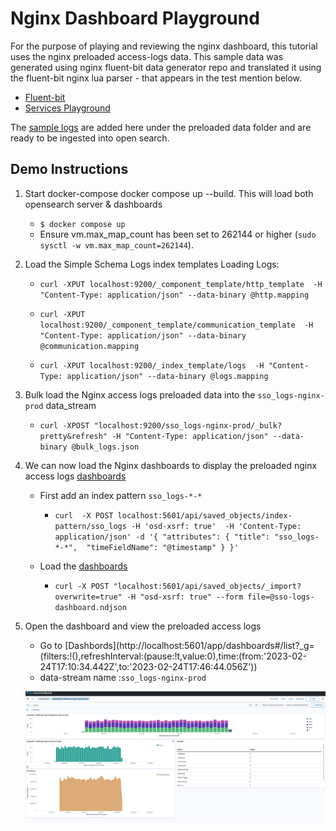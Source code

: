 # Nginx Dashboard Playground
For the purpose of playing and reviewing the nginx dashboard, this tutorial uses the nginx preloaded access-logs data. This sample data was generated using nginx fluent-bit data generator repo and translated it using the
fluent-bit nginx lua parser - that appears in the test mention below.
- [Fluent-bit](https://github.com/fluent/fluent-bit)
- [Services Playground](../../test/README.md)

The [sample logs](bulk_logs.json) are added here under the preloaded data folder and are ready to be ingested into open search.

## Demo Instructions

1. Start docker-compose docker compose up --build.
This will load both opensearch server & dashboards   
   - `$ docker compose up`
   - Ensure vm.max_map_count has been set to 262144 or higher (`sudo sysctl -w vm.max_map_count=262144`).
   
2. Load the Simple Schema Logs index templates Loading Logs:
    
   - `curl -XPUT localhost:9200/_component_template/http_template  -H "Content-Type: application/json" --data-binary @http.mapping`
   
   - `curl -XPUT localhost:9200/_component_template/communication_template  -H "Content-Type: application/json" --data-binary @communication.mapping`
   
   - `curl -XPUT localhost:9200/_index_template/logs  -H "Content-Type: application/json" --data-binary @logs.mapping`
3. Bulk load the Nginx access logs preloaded data into the `sso_logs-nginx-prod` data_stream
   - `curl -XPOST "localhost:9200/sso_logs-nginx-prod/_bulk?pretty&refresh" -H "Content-Type: application/json" --data-binary @bulk_logs.json`
   
4. We can now load the Nginx dashboards to display the preloaded nginx access logs [dashboards](../../assets/display/sso-logs-dashboard-new.ndjson)
   - First add an index pattern `sso_logs-*-*`
     - `curl  -X POST localhost:5601/api/saved_objects/index-pattern/sso_logs -H 'osd-xsrf: true'  -H 'Content-Type: application/json' -d '{ "attributes": { "title": "sso_logs-*-*",  "timeFieldName": "@timestamp" } }'`
   
   - Load the [dashboards](../../assets/display/sso-logs-dashboard-new.ndjson) 
     - `curl -X POST "localhost:5601/api/saved_objects/_import?overwrite=true" -H "osd-xsrf: true" --form file=@sso-logs-dashboard.ndjson`
5. Open the dashboard and view the preloaded access logs
   - Go to [Dashbords](http://localhost:5601/app/dashboards#/list?_g=(filters:!(),refreshInterval:(pause:!t,value:0),time:(from:'2023-02-24T17:10:34.442Z',to:'2023-02-24T17:46:44.056Z'))
   - data-stream name :`sso_logs-nginx-prod`

   ![](img/nginx-dashboard.png)
